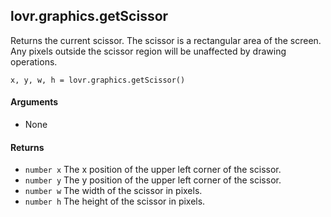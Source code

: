 <!--
category: reference
-->

lovr.graphics.getScissor
---

Returns the current scissor.  The scissor is a rectangular area of the screen.  Any pixels outside
the scissor region will be unaffected by drawing operations.

    x, y, w, h = lovr.graphics.getScissor()

#### Arguments

- None

#### Returns

- `number x` The x position of the upper left corner of the scissor.
- `number y` The y position of the upper left corner of the scissor.
- `number w` The width of the scissor in pixels.
- `number h` The height of the scissor in pixels.
